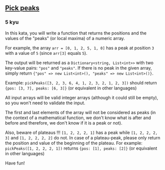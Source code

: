 <h2><a href=https://www.codewars.com/kata/5279f6fe5ab7f447890006a7/train/csharp target="_blank">Pick peaks</a></h2><h3>5 kyu</h3><p>In this kata, you will write a function that returns the positions and the values of the "peaks" (or local maxima) of a numeric array.</p><p>For example, the array <code>arr = [0, 1, 2, 5, 1, 0]</code> has a peak at position <code>3</code> with a value of <code>5</code> (since <code>arr[3]</code> equals <code>5</code>).</p><p>The output will be returned as a <code>Dictionary&lt;string, List&lt;int&gt;&gt;</code> with two key-value pairs: <code>"pos"</code> and <code>"peaks"</code>. If there is no peak in the given array, simply return <code>{"pos" =&gt; new List&lt;int&gt;(), "peaks" =&gt; new List&lt;int&gt;()}</code>.</p><p>Example: <code>pickPeaks([3, 2, 3, 6, 4, 1, 2, 3, 2, 1, 2, 3])</code> should return <code>{pos: [3, 7], peaks: [6, 3]}</code> (or equivalent in other languages)</p><p>All input arrays will be valid integer arrays (although it could still be empty), so you won't need to validate the input.</p><p>The first and last elements of the array will not be considered as peaks (in the context of a mathematical function, we don't know what is after and before and therefore, we don't know if it is a peak or not).</p><p>Also, beware of plateaus !!! <code>[1, 2, 2, 2, 1]</code> has a peak while <code>[1, 2, 2, 2, 3]</code> and <code>[1, 2, 2, 2, 2]</code> do not. In case of a plateau-peak, please only return the position and value of the beginning of the plateau. For example: <code>pickPeaks([1, 2, 2, 2, 1])</code> returns <code>{pos: [1], peaks: [2]}</code> (or equivalent in other languages)</p><p>Have fun!</p>